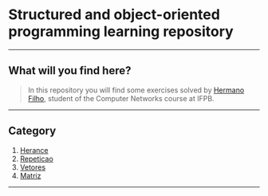 # Structured and object-oriented programming learning repository

----
## What will you find here?

> In this repository you will find some exercises solved by [Hermano Filho](https://www.linkedin.com/in/hermanofilho/), student of the Computer Networks course at IFPB.

----
## Category
1. [Herance](https://github.com/hermanoaraujo/Python-Object-Oriented/tree/master/Herance)
2. [Repeticao](https://github.com/hermanoaraujo/Python-Object-Oriented/tree/master/Class-Abstract)
3. [Vetores](https://github.com/hermanoaraujo/Python-Object-Oriented/tree/master/Polimorfism)
4. [Matriz](https://github.com/hermanoaraujo/Python-Object-Oriented/tree/master/Exceptions)

----
